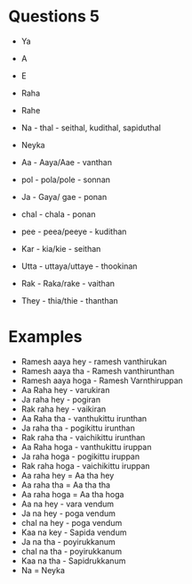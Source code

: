 # Questions 5
* Ya
* A
* E
* Raha
* Rahe
* Na - thal - seithal, kudithal, sapiduthal
* Neyka

* Aa - Aaya/Aae - vanthan
* pol - pola/pole - sonnan
* Ja - Gaya/ gae - ponan
* chal - chala - ponan
* pee - peea/peeye - kudithan
* Kar - kia/kie - seithan
* Utta - uttaya/uttaye - thookinan
* Rak - Raka/rake - vaithan
* They - thia/thie - thanthan

# Examples
* Ramesh aaya hey - ramesh vanthirukan
* Ramesh aaya tha - Ramesh vanthirunthan
* Ramesh aaya hoga - Ramesh Varnthiruppan
* Aa Raha hey - varukiran
* Ja raha hey - pogiran
* Rak raha hey - vaikiran
* Aa Raha tha - vanthukittu irunthan
* Ja raha tha - pogikittu irunthan
* Rak raha tha - vaichikittu irunthan
* Aa Raha hoga - vanthukittu iruppan
* Ja raha hoga - pogikittu iruppan
* Rak raha hoga - vaichikittu iruppan
* Aa raha hey = Aa tha hey
* Aa raha tha = Aa tha tha
* Aa raha hoga = Aa tha hoga
* Aa na hey - vara vendum
* Ja na hey - poga vendum
* chal na hey - poga vendum
* Kaa na key - Sapida vendum
* Ja na tha - poyirukkanum
* chal na tha - poyirukkanum
* Kaa na tha - Sapidrukkanum
* Na = Neyka